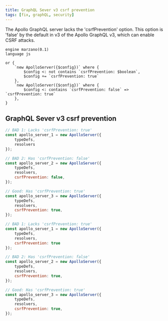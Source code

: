 ```yaml
---
title: GraphQL Sever v3 csrf prevention
tags: [fix, graphQL, security]
---
```


The Apollo GraphQL server lacks the 'csrfPrevention' option. This option is 'false' by the default in v3 of the Apollo GraphQL v3, which can enable CSRF attacks.


```grit
engine marzano(0.1)
language js

or {
    `new ApolloServer({$config})` where {
	    $config <: not contains `csrfPrevention: $boolean`,
	    $config += `csrfPrevention: true`
	},
    `new ApolloServer({$config})` where {
        $config <: contains `csrfPrevention: false` => `csrfPrevention: true`       
    },
}
```

## GraphQL Sever v3 csrf prevention

```javascript
// BAD 1: Lacks 'csrfPrevention: true'
const apollo_server_1 = new ApolloServer({
    typeDefs,
    resolvers
});

// BAD 2: Has 'csrfPrevention: false'
const apollo_server_2 = new ApolloServer({
    typeDefs,
    resolvers, 
    csrfPrevention: false,
});

// Good: Has 'csrfPrevention: true'
const apollo_server_3 = new ApolloServer({
    typeDefs,
    resolvers,
    csrfPrevention: true,
});
```

```javascript
// BAD 1: Lacks 'csrfPrevention: true'
const apollo_server_1 = new ApolloServer({
    typeDefs,
    resolvers,
    csrfPrevention: true
});

// BAD 2: Has 'csrfPrevention: false'
const apollo_server_2 = new ApolloServer({
    typeDefs,
    resolvers, 
    csrfPrevention: true,
});

// Good: Has 'csrfPrevention: true'
const apollo_server_3 = new ApolloServer({
    typeDefs,
    resolvers,
    csrfPrevention: true,
});
```
